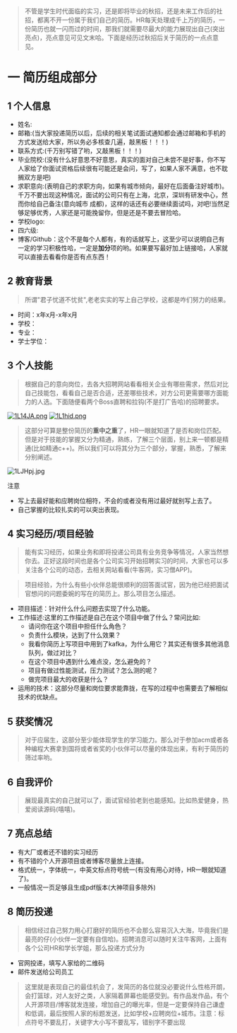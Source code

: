 >不管是学生时代面临的实习，还是即将毕业的秋招，还是未来工作后的社招，都离不开一份属于我们自己的简历。HR每天处理成千上万的简历，一份简历也就一闪而过的时间，那我们就需要尽最大的能力展现出自己(突出亮点)，亮点意见可见文末哈。下面是经历过秋招后关于简历的一点点意见。

# 一 简历组成部分

## 1 个人信息

- 姓名:
- 邮箱:(当大家投递简历以后，后续的相关笔试面试通知都会通过邮箱和手机的方式发送给大家，所以务必多核查几遍，敲黑板！！！)
- 联系方式:(千万别写错了哟，又敲黑板！！！)
- 毕业院校:(没有什么好意思不好意思，真实的面对自己未尝不是好事，你不写人家给了你面试资格后续很有可能还是会问，写了，如果人家不满意，也不耽搁双方是吧)
- 求职意向:(表明自己的求职方向，如果有城市倾向，最好在后面备注好城市)。千万不要出现这种情况，面试的公司只有在上海，北京，深圳有研发中心，然而你给自己备注(意向城市 成都)，这样的话还有必要继续面试吗，对吧!当然足够足够优秀，人家还是可能挽留你，但是还是不要去冒险哈。
- 学校logo:
- 四六级:
- 博客/Github：这个不是每个人都有，有的话就写上，这至少可以说明自己有一定的学习积极性哈，一定是**加分**项的哟。如果要写最好加上链接哈，人家就可以直接去看看你是否有点东西！

## 2 教育背景

>所谓"君子忧道不忧贫",老老实实的写上自己学校，这都是咋们努力的结果。

- 时间：x年x月-x年x月
- 学校：
- 专业：
- 学士学位：

## 3 个人技能

>根据自己的意向岗位，去各大招聘网站看看相关企业有哪些需求，然后对比自己技能包，看看自己是否合适，还差哪些技术，对方公司更需要哪方面能力的人选。下面随便看两个Boss直聘和拉钩(不是打广告哈)的招聘要求。

[![1L14JA.png](https://s2.ax1x.com/2020/02/13/1L14JA.png)](https://imgchr.com/i/1L14JA)
[![1L1hid.png](https://s2.ax1x.com/2020/02/13/1L1hid.png)](https://imgchr.com/i/1L1hid)

>这部分可算是整份简历的**重中之重**了，HR一眼就知道了是否和岗位匹配。但是对于技能的掌握又分为精通，熟练，了解三个层面，别上来一顿都是精通(比如精通c++)。所以我们可以将其分为三个部分，掌握，熟悉，了解来分别阐述。

![1LJHpj.jpg](https://s2.ax1x.com/2020/02/13/1LJHpj.jpg)

注意

- 写上去最好能和应聘岗位相符，不会的或者没有用过最好就别写上去了。
- 自己掌握的比较扎实的可以突出表现。

## 4 实习经历/项目经验

>能有实习经历，如果业务和即将投递公司具有业务竞争等情况，人家当然想你去。正好这段时间也是各个公司实习开始招聘实习的时间，大家也可以多关注各个公司的动态，去相关网站看看(牛客网，实习僧APP)。

>项目经验，为什么有些小伙伴总能很顺利的回答面试官，因为他已经把面试官想问的问题委婉的写在的简历上。那么项目怎么描述。

- 项目描述：针对什么什么问题去实现了什么功能。
- 工作描述:这里的工作描述是自己在这个项目中做了什么？常问比如:
  - 请问你在这个项目中担任什么角色？
  - 负责什么模块，达到了什么效果？
  - 我看你简历上写项目中用到了kafka，为什么用它？其实还有很多其他消息队列，做过对比？
  - 在这个项目中遇到什么难点没，怎么避免的？
  - 项目有做过性能测试，压力测试？怎么测的呢？
  - 做完项目最大的收获是什么？
- 运用的技术：这部分尽量和岗位要求能靠拢，在写的过程中也需要去了解相似技术的优缺点。

## 5 获奖情况

>对于应届生，这部分至少能体现学生的学习能力。那么对于参加acm或者各种编程大赛拿到国将或者省奖的小伙伴可以尽量的体现出来，有利于简历的筛过率哟。

## 6 自我评价

>展现最真实的自己就可以了，面试官经验老到也能感知。比如热爱健身，热爱阅读源码(嘻嘻)。

## 7 亮点总结

- 有大厂或者还不错的实习经历
- 有不错的个人开源项目或者博客尽量放上连接。
- 格式统一，字体统一，中英文标点符号统一(有没有用心对待，HR一眼就知道了)。
- 一般情况一页足够且生成pdf版本(大神项目多除外)

## 8 简历投递

>相信经过自己努力用心打磨好的简历也不会那么容易沉入大海，毕竟我们是最亮的仔(小伙伴一定要有自信哈)。招聘消息可以随时关注牛客网，上面有各个公司HR和学长学姐，那么投递方式分为

- 官网投递，填写人家给的二维码
- 邮件发送给公司员工

>这里就是表现自己的最佳机会了，发简历的各位就没必要说什么性格开朗，会打篮球，对人友好之类，人家隔着屏幕也能感受到。有作品发作品，有个人开源项目/博客就发连接，增加自己的曝光率，但是一定要保持自己谦虚和低调，最后按照人家的标题发送，比如学校+应聘岗位+城市。注意：标点符号不要乱打，关键字大小写不要乱写，错别字不要出现



